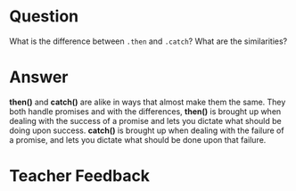 # Question
What is the difference between `.then` and `.catch`? What are the similarities?

# Answer
 **then()** and **catch()** are alike in ways that almost make them the same. They both handle promises and with the differences, **then()** is brought up when dealing with the success of a promise and lets you dictate what should be doing upon success. **catch()** is brought up when dealing with the failure of a promise, and lets you dictate what should be done upon that failure.  

# Teacher Feedback